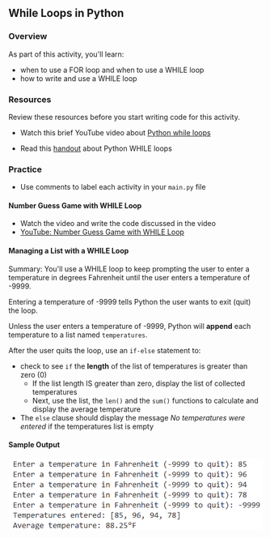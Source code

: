 ## While Loops in Python

### Overview

As part of this activity, you'll learn:
- when to use a FOR loop and when to use a WHILE loop
- how to write and use a WHILE loop

### Resources

Review these resources before you start writing code for this activity.

- Watch this brief YouTube video about [Python while loops](https://youtu.be/rRTjPnVooxE?feature=shared)

- Read this [handout](https://github.com/manfredspitze/while-loops-starter/blob/main/while-loops-quick-guide.md) about Python WHILE loops


### Practice

- Use comments to label each activity in your `main.py` file

#### Number Guess Game with WHILE Loop

- Watch the video and write the code discussed in the video
- [YouTube: Number Guess Game with WHILE Loop](https://www.youtube.com/watch?v=Jk3az4ZXEKU)

#### Managing a List with a WHILE Loop

Summary: You'll use a WHILE loop to keep prompting the user to enter a temperature in degrees Fahrenheit until the user enters a temperature of -9999.

Entering a temperature of -9999 tells Python the user wants to exit (quit) the loop.

Unless the user enters a temperature of -9999, Python will **append** each temperature to a list named `temperatures`.

After the user quits the loop, use an `if-else` statement to:

- check to see `if` the **length** of the list of temperatures is greater than zero (0)
  - If the list length IS greater than zero, display the list of collected temperatures 
  - Next, use the list, the `len()` and the `sum()` functions to calculate and display the average temperature
- The `else` clause should display the message *No temperatures were entered* if the temperatures list is empty

#### Sample Output

![sample output](sample_output.png)
